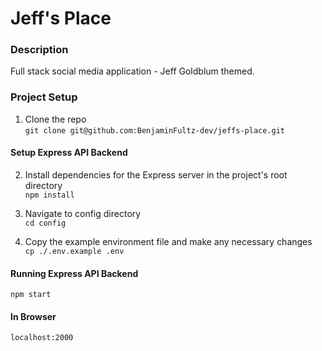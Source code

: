 # Jeff's Place
### Description
Full stack social media application - Jeff Goldblum themed.

### Project Setup
1. Clone the repo\
   `git clone git@github.com:BenjaminFultz-dev/jeffs-place.git`

#### Setup Express API Backend
2. Install dependencies for the Express server in the project's root directory\
   `npm install`

3. Navigate to config directory\
   `cd config`
   
4. Copy the example environment file and make any necessary changes\
`cp ./.env.example .env`


#### Running Express API Backend
`npm start`


#### In Browser
`localhost:2000`
